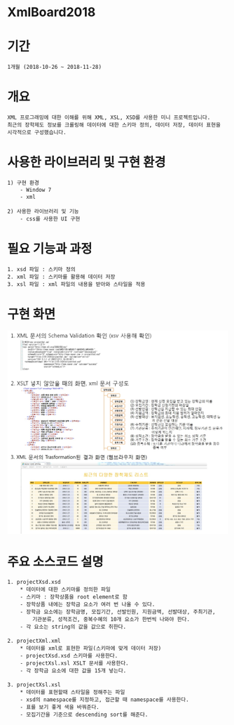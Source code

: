 # XmlBoard2018

# 기간
    1개월 (2018-10-26 ~ 2018-11-28)
    
    
# 개요
    XML 프로그래밍에 대한 이해를 위해 XML, XSL, XSD를 사용한 미니 프로젝트입니다.
    최근의 장학제도 정보를 크롤링해 데이터에 대한 스키마 정의, 데이터 저장, 데이터 표현을 시각적으로 구성했습니다.
    


# 사용한 라이브러리 및 구현 환경
    1) 구현 환경
        - Window 7
        - xml
	
    2) 사용한 라이브러리 및 기능
        - css를 사용한 UI 구현
    
    
    
# 필요 기능과 과정
    1. xsd 파일 : 스키마 정의
    2. xml 파일 : 스키마를 활용해 데이터 저장
    3. xsl 파일 : xml 파일의 내용을 받아와 스타일을 적용



# 구현 화면
![xml_board_preview](./image/xml_board_preview.jpg)


# 주요 소스코드 설명
    1. projectXsd.xsd
        * 데이터에 대한 스키마를 정의한 파일
        - 스키마 : 장학상품을 root element로 함
        - 장학상품 내에는 장학금 요소가 여러 번 나올 수 있다.
        - 장학금 요소에는 장학금명, 모집기간, 선발인원, 지원금액, 선발대상, 주최기관, 
	        기관분류, 성적조건, 중복수혜의 10개 요소가 한번씩 나와야 한다.
        - 각 요소는 string의 값을 값으로 취한다.
        
    2. projectXml.xml
        * 데이터를 xml로 표현한 파일(스키마에 맞게 데이터 저장)
        - projectXsd.xsd 스키마를 사용한다.
        - projectXsl.xsl XSLT 문서를 사용한다.
        - 각 장학금 요소에 대한 값을 15개 넣는다.
        
    3. projectXsl.xsl
        * 데이터를 표현할때 스타일을 정해주는 파일
        - xsd의 namespace를 지정하고, 접근할 때 namespace를 사용한다.
        - 표를 보기 좋게 색을 바꿔준다.
        - 모집기간을 기준으로 descending sort를 해준다.
